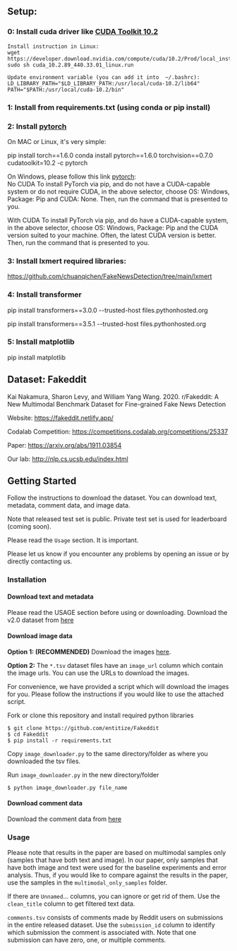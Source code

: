 ## Setup: 

### 0: Install cuda driver like [CUDA Toolkit 10.2](https://developer.nvidia.com/cuda-10.2-download-archive?target_os=Linux&target_arch=x86_64&target_distro=CentOS&target_version=7&target_type=runfilelocal) 

```
Install instruction in Linux: 
wget https://developer.download.nvidia.com/compute/cuda/10.2/Prod/local_installers/cuda_10.2.89_440.33.01_linux.run
sudo sh cuda_10.2.89_440.33.01_linux.run

Update environment variable (you can add it into  ~/.bashrc): 
LD_LIBRARY_PATH="$LD_LIBRARY_PATH:/usr/local/cuda-10.2/lib64"
PATH="$PATH:/usr/local/cuda-10.2/bin"
```

### 1: Install from requirements.txt (using conda or pip install) 

### 2: Install [pytorch](https://developer.nvidia.com/cuda-zone)  

On MAC or Linux, it's very simple: 

pip install torch==1.6.0 
conda install pytorch==1.6.0 torchvision==0.7.0 cudatoolkit=10.2 -c pytorch

On Windows, please follow this link [pytorch](https://developer.nvidia.com/cuda-zone):   
No CUDA
To install PyTorch via pip, and do not have a CUDA-capable system or do not require CUDA, in the above selector, choose OS: Windows, Package: Pip and CUDA: None. Then, run the command that is presented to you.

With CUDA
To install PyTorch via pip, and do have a CUDA-capable system, in the above selector, choose OS: Windows, Package: Pip and the CUDA version suited to your machine. Often, the latest CUDA version is better. Then, run the command that is presented to you.

### 3: Install lxmert required libraries: 
https://github.com/chuanqichen/FakeNewsDetection/tree/main/lxmert

### 4: Install transformer
pip install transformers==3.0.0  --trusted-host  files.pythonhosted.org 

pip install transformers==3.5.1  --trusted-host  files.pythonhosted.org

### 5: Install matplotlib
pip install matplotlib


## Dataset: Fakeddit

Kai Nakamura, Sharon Levy, and William Yang Wang. 2020. r/Fakeddit: A New Multimodal Benchmark Dataset for Fine-grained Fake News Detection

Website: https://fakeddit.netlify.app/

Codalab Competition: https://competitions.codalab.org/competitions/25337

Paper: https://arxiv.org/abs/1911.03854

Our lab: http://nlp.cs.ucsb.edu/index.html


## Getting Started

Follow the instructions to download the dataset. You can download text, metadata, comment data, and image data.

Note that released test set is public. Private test set is used for leaderboard (coming soon).

Please read the `Usage` section. It is important.  

Please let us know if you encounter any problems by opening an issue or by directly contacting us.

### Installation

#### Download text and metadata
Please read the USAGE section before using or downloading. 
Download the v2.0 dataset from [here](https://drive.google.com/drive/folders/1jU7qgDqU1je9Y0PMKJ_f31yXRo5uWGFm?usp=sharing) 

#### Download image data 

**Option 1: (RECOMMENDED)**
Download the images [here](https://drive.google.com/file/d/1cjY6HsHaSZuLVHywIxD5xQqng33J5S2b/view?usp=sharing).

**Option 2:**
The `*.tsv` dataset files have an `image_url` column which contain the image urls. You can use the URLs to download the images.

For convenience, we have provided a script which will download the images for you. Please follow the instructions if you would like to use the attached script.

Fork or clone this repository and install required python libraries

```
$ git clone https://github.com/entitize/Fakeddit
$ cd Fakeddit
$ pip install -r requirements.txt
```
Copy `image_downloader.py` to the same directory/folder as where you downloaded the tsv files. 

Run `image_downloader.py`  in the new directory/folder

```
$ python image_downloader.py file_name
```

#### Download comment data
Download the comment data from [here](https://drive.google.com/drive/folders/150sL4SNi5zFK8nmllv5prWbn0LyvLzvo?usp=sharing)

### Usage

Please note that results in the paper are based on multimodal samples only (samples that have both text and image). In our paper, only samples that have both image and text were used for the baseline experiments and error analysis. Thus, if you would like to compare against the results in the paper, use the samples in the `multimodal_only_samples` folder. 

If there are `Unnamed`... columns, you can ignore or get rid of them. Use the `clean_title` column to get filtered text data. 

`comments.tsv` consists of comments made by Reddit users on submissions in the entire released dataset. Use the `submission_id` column to identify which submission the comment is associated with. Note that one submission can have zero, one, or multiple comments.
